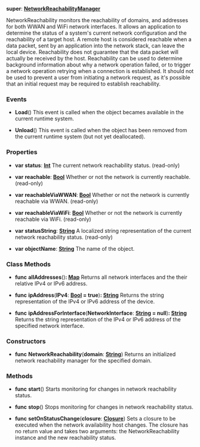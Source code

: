 **super**: **[NetworkReachabilityManager](NetworkReachabilityManager.md)**

NetworkReachability monitors the reachability of domains, and addresses for both WWAN and WiFi network interfaces. It allows an application to determine the status of a system's current network configuration and the reachability of a target host. A remote host is considered reachable when a data packet, sent by an application into the network stack, can leave the local device. Reachability does not guarantee that the data packet will actually be received by the host. Reachability can be used to determine background information about why a network operation failed, or to trigger a network operation retrying when a connection is established. It should not be used to prevent a user from initiating a network request, as it's possible that an initial request may be required to establish reachability.

### Events

* **Load**()
This event is called when the object becames available in the current runtime system.

* **Unload**()
This event is called when the object has been removed from the current runtime system (but not yet deallocated).



### Properties

* **var** **status**: **[Int](../gravity/int.md)**
The current network reachability status. \(read-only\)

* **var** **reachable**: **[Bool](../gravity/bool.md)**
Whether or not the network is currently reachable. \(read-only\)

* **var** **reachableViaWWAN**: **[Bool](../gravity/bool.md)**
Whether or not the network is currently reachable via WWAN. \(read-only\)

* **var** **reachableViaWiFi**: **[Bool](../gravity/bool.md)**
Whether or not the network is currently reachable via WiFi. \(read-only\)

* **var** **statusString**: **[String](../gravity/string.md)**
A localized string representation of the current network reachability status. \(read-only\)

* **var** **objectName**: **[String](../gravity/string.md)**
The name of the object.



### Class Methods

* **func** **allAddresses**()<strong>: [Map](../gravity/map.md)</strong> 
Returns all network interfaces and the their relative IPv4 or IPv6 address.

* **func** **ipAddress**(**IPv4**: **[Bool](../gravity/bool.md) = true**)<strong>: [String](../gravity/string.md)</strong> 
Returns the string representation of the IPv4 or IPv6 address of the device.

* **func** **ipAddressForInterface**(**NetworkInterface**: **[String](../gravity/string.md) = null**)<strong>: [String](../gravity/string.md)</strong> 
Returns the string representation of the IPv4 or IPv6 address of the specified network interface.



### Constructors

* **func** **NetworkReachability**(**domain**: **[String](../gravity/string.md)**)
Returns an initialized network reachability manager for the specified domain.



### Methods

* **func** **start**()
Starts monitoring for changes in network reachability status.

* **func** **stop**()
Stops monitoring for changes in network reachability status.

* **func** **setOnStatusChange**(**closure**: **[Closure](../gravity/closure.md)**)
Sets a closure to be executed when the network availability host changes. The closure has no return value and takes two arguments: the NetworkReachability instance and the new reachability status.





